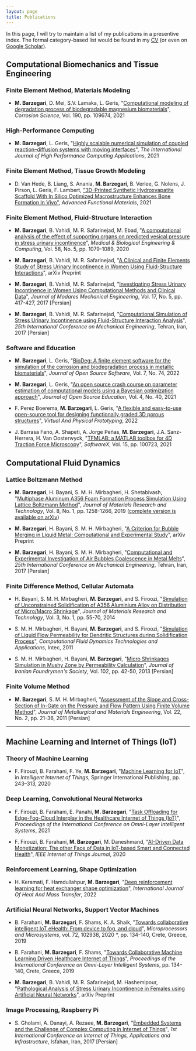 ```yaml
---
layout: page
title: Publications
---
```


In this page, I will try to maintain a list of my publications in a presentive index. The formal category-based list would be found in my [CV](http://nbviewer.jupyter.org/github/mbarzegary/MyCV/blob/master/main.pdf) (or even on [Google Scholar](https://scholar.google.co.uk/citations?user=UkgS0HMAAAAJ&hl=en)).

## Computational Biomechanics and Tissue Engineering

### Finite Element Method, Materials Modeling

* **M. Barzegari**, D. Mei, S.V. Lamaka, L. Geris, "[Computational modeling of degradation process of biodegradable magnesium biomaterials](https://doi.org/10.1016/j.corsci.2021.109674)", *Corrosion Science*, Vol. 190, pp. 109674, 2021

### High-Performance Computing

* **M. Barzegari**, L. Geris, "[Highly scalable numerical simulation of coupled reaction–diffusion systems with moving interfaces](https://doi.org/10.1177/10943420211045939)", *The International Journal of High Performance Computing Applications*, 2021

### Finite Element Method, Tissue Growth Modeling

* D. Van Hede, B. Liang, S. Anania, **M. Barzegari**, B. Verlee, G. Nolens, J. Pirson, L. Geris, F. Lambert, ["3D-Printed Synthetic Hydroxyapatite Scaffold With In Silico Optimized Macrostructure Enhances Bone Formation In Vivo"](https://doi.org/10.1002/adfm.202105002), *Advanced Functional Materials*, 2021

### Finite Element Method, Fluid-Structure Interaction

* **M. Barzegari**, B. Vahidi, M. R. Safarinejad, M. Ebad, "[A computational analysis of the effect of supporting organs on predicted vesical pressure in stress urinary incontinence](https://doi.org/10.1007/s11517-020-02148-2)", *Medical & Biological Engineering & Computing*, Vol. 58, No. 5, pp. 1079-1089, 2020 

* **M. Barzegari**, B. Vahidi, M. R. Safarinejad, "[A Clinical and Finite Elements Study of Stress Urinary Incontinence in Women Using Fluid-Structure Interactions](https://arxiv.org/abs/1708.01601)", arXiv Preprint

* **M. Barzegari**, B. Vahidi, M. R. Safarinejad, "[Investigating Stress Urinary Incontinence in Women Using Computational Methods and Clinical Data](http://mme-old.modares.ac.ir/article_16771_en.html)", *Journal of Modares Mechanical Engineering*, Vol. 17, No. 5, pp. 417-427, 2017 [Persian]

* **M. Barzegari**, B. Vahidi, M. R. Safarinejad, "[Computational Simulation of Stress Urinary Incontinence using Fluid-Structure Interaction Analysis](https://www.civilica.com/Paper-ISME25-ISME25_342=\%D8\%B4\%D8\%A8\%DB\%8C\%D9\%87-\%D8\%B3\%D8\%A7\%D8\%B2\%DB\%8C-\%D9\%85\%D8\%AD\%D8\%A7\%D8\%B3\%D8\%A8\%D8\%A7\%D8\%AA\%DB\%8C-\%D8\%A8\%DB\%8C-\%D8\%A7\%D8\%AE\%D8\%AA\%DB\%8C\%D8\%A7\%D8\%B1\%DB\%8C-\%D8\%A7\%D8\%B3\%D8\%AA\%D8\%B1\%D8\%B3\%DB\%8C-\%D8\%A7\%D8\%AF\%D8\%B1\%D8\%A7\%D8\%B1-\%D8\%A8\%D8\%A7-\%D8\%A7\%D8\%B3\%D8\%AA\%D9\%81\%D8\%A7\%D8\%AF\%D9\%87-\%D8\%A7\%D8\%B2-\%D8\%B1\%D9\%88\%D8\%B4-\%D8\%AA\%D8\%AD\%D9\%84\%DB\%8C\%D9\%84-\%D8\%A8\%D8\%B1\%D9\%87\%D9\%85\%DA\%A9\%D9\%86\%D8\%B4-\%D8\%B3\%DB\%8C\%D8\%A7\%D9\%84-\%D9\%88-\%D8\%AC\%D8\%A7\%D9\%85\%D8\%AF.html)", *25th International Conference on Mechanical Engineering*, Tehran, Iran, 2017 [Persian]

### Software and Education

* **M. Barzegari**, L. Geris, "[BioDeg: A finite element software for the simulation of the corrosion and biodegradation process in metallic biomaterials](https://doi.org/10.21105/joss.04281)", *Journal of Open Source Software*, Vol. 7, No. 74, 2022

* **M. Barzegari**, L. Geris, "[An open source crash course on parameter estimation of computational models using a Bayesian optimization approach](https://doi.org/10.21105/jose.00089)", *Journal of Open Source Education*, Vol. 4, No. 40, 2021

* F. Perez Boerema, **M. Barzegari**, L. Geris, "[A flexible and easy-to-use open-source tool for designing functionally graded 3D porous structures](https://doi.org/10.1080/17452759.2022.2048956)", *Virtual And Physical Prototyping*, 2022

* J. Barrasa Fano, A. Shapeti, A. Jorge Peñas, **M. Barzegari**, J.A. Sanz-Herrera, H. Van Oosterwyck, "[TFMLAB: a MATLAB toolbox for 4D Traction Force Microscopy](https://doi.org/10.1016/j.softx.2021.100723)", *SoftwareX*, Vol. 15, pp. 100723, 2021 

## Computational Fluid Dynamics

### Lattice Boltzmann Method

* **M. Barzegari**, H. Bayani, S. M. H. Mirbagheri, H. Shetabivash, "[Multiphase Aluminum A356 Foam Formation Process Simulation Using Lattice Boltzmann Method](https://www.sciencedirect.com/science/article/pii/S2238785417303733?via%3Dihub)", *Journal of Materials Research and Technology*, Vol. 8, No. 1, pp. 1258-1266, 2019 ([complete version is available on arXiv](https://arxiv.org/abs/1708.01613))

* **M. Barzegari**, H. Bayani, S. M. H. Mirbagheri, "[A Criterion for Bubble Merging in Liquid Metal: Computational and Experimental Study](https://arxiv.org/abs/1708.01608)", arXiv Preprint

* **M. Barzegari**, H. Bayani, S. M. H. Mirbagheri, "[Computational and Experimental Investigation of Air Bubbles Coalescence in Metal Melts](https://www.civilica.com/Paper-ISME25-ISME25_710=\%D8\%A8\%D8\%B1\%D8\%B1\%D8\%B3\%DB\%8C-\%D9\%85\%D8\%AD\%D8\%A7\%D8\%B3\%D8\%A8\%D8\%A7\%D8\%AA\%DB\%8C-\%D9\%88-\%D8\%A2\%D8\%B2\%D9\%85\%D8\%A7\%DB\%8C\%D8\%B4\%DA\%AF\%D8\%A7\%D9\%87\%DB\%8C-\%D8\%A7\%D8\%AF\%D8\%BA\%D8\%A7\%D9\%85-\%D8\%AD\%D8\%A8\%D8\%A7\%D8\%A8-\%D9\%87\%D8\%A7\%DB\%8C-\%D9\%87\%D9\%88\%D8\%A7-\%D8\%AF\%D8\%B1-\%D9\%85\%D8\%B0\%D8\%A7\%D8\%A8-\%D9\%81\%D9\%84\%D8\%B2\%DB\%8C.html)", *25th International Conference on Mechanical Engineering*, Tehran, Iran, 2017 [Persian]


### Finite Difference Method, Cellular Automata

* H. Bayani, S. M. H. Mirbagheri, **M. Barzegari**, and S. Firoozi, "[Simulation of Unconstrained Solidification of A356 Aluminium Alloy on Distribution of Micro/Macro Shrinkage](http://www.sciencedirect.com/science/article/pii/S2238785413001129)", *Journal of Materials Research and Technology*, Vol. 3, No. 1, pp. 55-70, 2014

* S. M. H. Mirbagheri, H. Bayani, **M. Barzegari**, and S. Firoozi, "[Simulation of Liquid Flow Permeability for Dendritic Structures during Solidification Process](https://www.intechopen.com/books/computational-fluid-dynamics-technologies-and-applications/simulation-of-liquid-flow-permeability-for-dendritic-structures-during-solidification-process)", *Computational Fluid Dynamics Technologies and Applications*, Intec, 2011

* S. M. H. Mirbagheri, H. Bayani, **M. Barzegari**, "[Micro Shrinkages Simulation in Mushy Zone by Permeability Calculation](https://1drv.ms/b/s!Av7P45pSaDtYgUnsN3LHLbiNHomt)", *Journal of Iranian Foundrymen's Society*, Vol. 102, pp. 42-50, 2013 [Persian]

### Finite Volume Method

* **M. Barzegari**, S. M. H. Mirbagheri, "[Assessment of the Slope and Cross-Section of In-Gate on the Pressure and Flow Pattern Using Finite Volume Method](http://jmme.um.ac.ir/index.php/metallurgical/article/view/10905)", *Journal of Metallurgical and Materials Engineering*, Vol. 22, No. 2, pp. 21-36, 2011 [Persian]

***

## Machine Learning and Internet of Things (IoT)

### Theory of Machine Learning

* F. Firouzi, B. Farahani, F. Ye, **M. Barzegari**, "[Machine Learning for IoT](https://link.springer.com/chapter/10.1007%2F978-3-030-30367-9_5)", in *Intelligent Internet of Things*, Springer International Publishing, pp. 243–313, 2020

### Deep Learning, Convolutional Neural Networks

* F. Firouzi, B. Farahani, E. Panahi, **M. Barzegari**, "[Task Offloading for Edge-Fog-Cloud Interplay in the Healthcare Internet of Things (IoT)](https://doi.org/10.1109/COINS51742.2021.9524098)", *Proceedings of the International Conference on Omni-Layer Intelligent Systems*, 2021

* F. Firouzi, B. Farahani, **M. Barzegari**, M. Daneshmand, "[AI-Driven Data Monetization: The other Face of Data in IoT-based Smart and Connected Health](https://doi.org/10.1109/JIOT.2020.3027971)", *IEEE Internet of Things Journal*, 2020

### Reinforcement Learning, Shape Optimization
 
* H. Keramati, F. Hamdullahpur, **M. Barzegari**, "[Deep reinforcement learning for heat exchanger shape optimization](https://doi.org/10.1016/j.ijheatmasstransfer.2022.123112)", *International Journal Of Heat And Mass Transfer*, 2022

### Artificial Neural Networks, Support Vector Machines

* B. Farahani, **M. Barzegari**, F. Shams, K. A. Shaik, "[Towards collaborative intelligent IoT eHealth: From device to fog, and cloud](https://www.sciencedirect.com/science/article/pii/S0141933119303928)", *Microprocessors and Microsystems*, vol. 72, 102938, 2020
*, pp. 134-140, Crete, Greece, 2019 

* B. Farahani, **M. Barzegari**, F. Shams, "[Towards Collaborative Machine Learning Driven Healthcare Internet of Things](https://dl.acm.org/citation.cfm?id=3312644)", *Proceedings of the International Conference on Omni-Layer Intelligent Systems*, pp. 134-140, Crete, Greece, 2019 

* **M. Barzegari**, B. Vahidi, M. R. Safarinejad, M. Hashemipour, "[Pathological Analysis of Stress Urinary Incontinence in Females using Artificial Neural Networks](https://arxiv.org/abs/1803.01843)", arXiv Preprint


### Image Processing, Raspberry Pi

* S. Gholami, A. Danayi, A. Rezaee, **M. Barzegari**, "[Embedded Systems and the Challenge of Complex Computing in Internet of Things](https://civilica.com/doc/656407/)", *1st International Conference on Internet of Things, Applications and Infrastructure*, Isfahan, Iran, 2017 [Persian]




<!-- * **M. Barzegari**, H. Bayani, S. M. H. Mirbagheri, Simulation of Air Bubbles Interaction in Metallic Foams using Lattice Boltzmann Method", Submitted to Journal of Applied and Computational Sciences in Mechanics [Persian] -->
